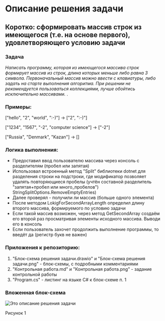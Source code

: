 # Описание решения задачи

## Коротко: сформировать массив строк из имеющегося (т.е. на основе первого), удовлетворяющего условию задачи

### **Задача**
*Написать программу, которая из имеющегося массива строк формирует массив из строк, длина которых меньше либо равна 3 символа. Первоначальный массив можно ввести с клавиатуры, либо задать на старте выполнения алгоритма. При решении не рекомендуется пользоваться коллекциями, лучше обойтись исключительно массивами.*
.
### **Примеры**:
["hello", "2", "world", ":-)"] -> ["2", ":-)"]

["1234", "1567", "-2", "computer science"] -> ["-2"]

["Russia", "Denmark", "Kazan"] -> []

### **Логика выполнения**:
* Предоставил ввод пользователю массива через консоль с разделителям (пробел или запятая)
* Использовал встроенный метод "Split" библиотеки dotnet для разделения строки на подстроки, где модификатор позволяет удалять повторяющиеся пробелы (учтён составной разделитель "запятая+пробел или много_пробелов") StringSplitOptions.RemoveEmptyEntries)
* Далее проверял - получили ли массив (больше одного элемента)
* После методом LokigForSecondArrayLength определил длину второго массива, формируемого по условию задачи
* Если такой массив возможен, через метод GetSecondArray создаём его второй раз просматривая элементы исходного массива. Выводи его в консоль
* Если пользователь захочет продолжить выполнение программы, то введёт да (регистр букв не важен) 

### **Приложения к репозиторию**:

1. "Блок-схема решения задачи.drawio" и "Блок-схема решения задачи.png" - блок-схемы, с подробными комментариями
2. "Контрольная работа.md" и "Контрольная работа.png" - задание контрольной работы
3. "Program.cs" - листинг на языке C# к блок-схеме п. 1

### Вложенная блок-схема
![Это описание решения задачи](Блок_схема_решения_задачи.png.png)

 Рисунок 1